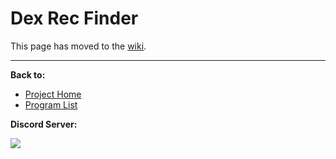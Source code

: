 # Dex Rec Finder

This page has moved to the [wiki](https://github.com/PokemonAutomation/SwSh-Arduino/wiki/Advanced:-DexRec).

<hr>

**Back to:**
- [Project Home](/README.md)
- [Program List](/Documentation/ProgramList.md)

**Discord Server:** 

[<img src="https://canary.discordapp.com/api/guilds/695809740428673034/widget.png?style=banner2">](https://discord.gg/cQ4gWxN)
